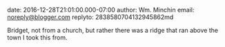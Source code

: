 date: 2016-12-28T21:01:00.000-07:00
author: Wm. Minchin
email: noreply@blogger.com
replyto: 2838580704132945862md

Bridget, not from a church, but rather there was a ridge that ran above the
town I took this from.

